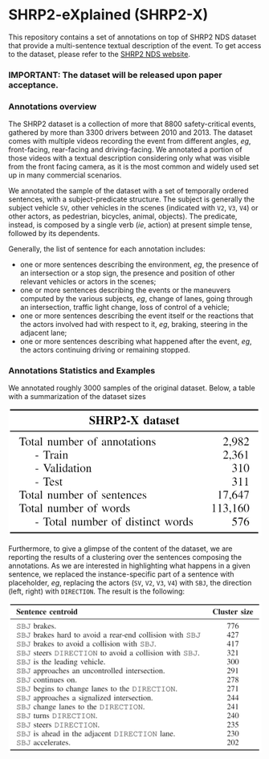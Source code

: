 # SHRP2-eXplained (SHRP2-X)

This repository contains a set of annotations on top of SHRP2 NDS dataset that provide a multi-sentence textual description of the event. 
To get access to the dataset, please refer to the  [SHRP2 NDS website](https://www.shrp2nds.us/index.html).

### IMPORTANT: The dataset will be released upon paper acceptance.

### Annotations overview

The SHRP2 dataset is a collection of more that 8800 safety-critical events, gathered by more than 3300 drivers between 2010 and 2013.
The dataset comes with multiple videos recording the event from different angles, *eg*, front-facing, rear-facing and driving-facing.
We annotated a portion of those videos with a textual description considering only what was visible from the front facing camera, as it is the most common and widely used set up in many commercial scenarios.

We annotated the sample of the dataset with a set of temporally ordered sentences, with a subject-predicate structure.
The subject is generally the subject vehicle `SV`, other vehicles in the scenes (indicated with `V2`, `V3`, `V4`) or other actors, as pedestrian, bicycles, animal, objects).
The predicate, instead, is composed by a single verb (*ie*, action) at present simple tense, followed by its dependents.

Generally, the list of sentence for each annotation includes:
* one or more sentences describing the environment, *eg*,  the presence of an intersection or a stop sign, the presence and position of other relevant vehicles or actors in the scenes; 
* one or more sentences describing the events or the maneuvers computed by the various subjects, *eg*, change of lanes, going through an intersection, traffic light change, loss of control of a vehicle;
* one or more sentences describing the event itself or the reactions that the actors involved had with respect to it, *eg*, braking, steering in the adjacent lane; 
* one or more sentences describing what happened after the event, *eg*, the actors continuing driving or remaining stopped.

### Annotations Statistics and Examples

We annotated roughly 3000 samples of the original dataset. Below, a table with a summarization of the dataset sizes

![dataset stats](img/dataset-stats.png  "Dataset statistics")

Furthermore, to give a glimpse of the content of the dataset, we are reporting the results of a clustering over the sentences composing the annotations.
As we are interested in highlighting what happens in a given sentence, we replaced the instance-specific part of a sentence with placeholder, *eg*, replacing the actors (`SV`, `V2`, `V3`, `V4`) with `SBJ`, the direction (left, right) with `DIRECTION`.
The result is the following:

![dataset examples](img/dataset-centroids.png  "Dataset examples")



